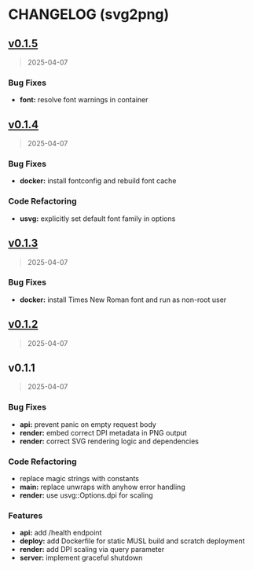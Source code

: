 # CHANGELOG (svg2png)


<a name="v0.1.5"></a>
## [v0.1.5](https://github.com/Govcraft/svg2png/compare/v0.1.4...v0.1.5)

> 2025-04-07

### Bug Fixes

* **font:** resolve font warnings in container


<a name="v0.1.4"></a>
## [v0.1.4](https://github.com/Govcraft/svg2png/compare/v0.1.3...v0.1.4)

> 2025-04-07

### Bug Fixes

* **docker:** install fontconfig and rebuild font cache

### Code Refactoring

* **usvg:** explicitly set default font family in options


<a name="v0.1.3"></a>
## [v0.1.3](https://github.com/Govcraft/svg2png/compare/v0.1.2...v0.1.3)

> 2025-04-07

### Bug Fixes

* **docker:** install Times New Roman font and run as non-root user


<a name="v0.1.2"></a>
## [v0.1.2](https://github.com/Govcraft/svg2png/compare/v0.1.1...v0.1.2)

> 2025-04-07


<a name="v0.1.1"></a>
## v0.1.1

> 2025-04-07

### Bug Fixes

* **api:** prevent panic on empty request body
* **render:** embed correct DPI metadata in PNG output
* **render:** correct SVG rendering logic and dependencies

### Code Refactoring

* replace magic strings with constants
* **main:** replace unwraps with anyhow error handling
* **render:** use usvg::Options.dpi for scaling

### Features

* **api:** add /health endpoint
* **deploy:** add Dockerfile for static MUSL build and scratch deployment
* **render:** add DPI scaling via query parameter
* **server:** implement graceful shutdown

